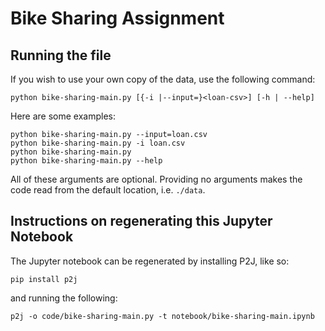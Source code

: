 # Bike Sharing Assignment

## Running the file
If you wish to use your own copy of the data, use the following command:

``python bike-sharing-main.py [{-i |--input=}<loan-csv>] [-h | --help]``

Here are some examples:

```
python bike-sharing-main.py --input=loan.csv
python bike-sharing-main.py -i loan.csv
python bike-sharing-main.py
python bike-sharing-main.py --help
```

All of these arguments are optional. Providing no arguments makes the code read from the default location, i.e. ```./data```.

## Instructions on regenerating this Jupyter Notebook
The Jupyter notebook can be regenerated by installing P2J, like so:

``pip install p2j``

and running the following:

``p2j -o code/bike-sharing-main.py -t notebook/bike-sharing-main.ipynb``
